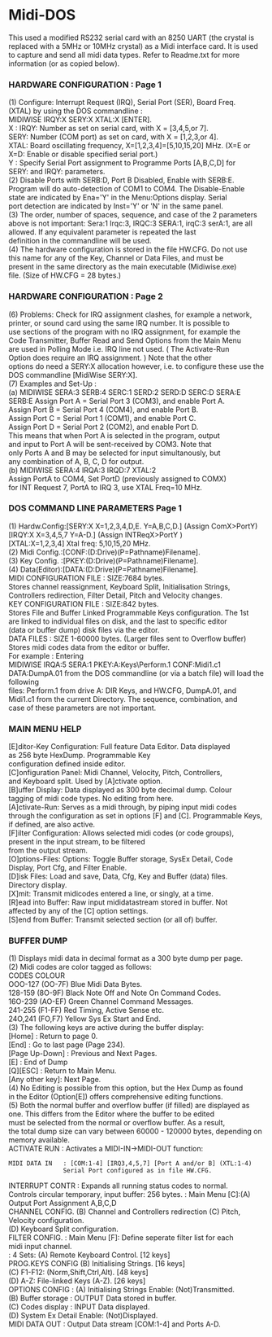 # Midi-DOS
This used a modified RS232 serial card with an 8250 UART (the crystal is replaced with a 5MHz or 10MHz crystal) as a Midi interface card. It is used to capture and send all midi data types. Refer to Readme.txt for more information (or as copied below).

  ### HARDWARE CONFIGURATION : Page 1                                          
  (1) Configure: Interrupt Request (IRQ), Serial Port (SER), Board Freq.   
      (XTAL) by using the DOS commandline :                                
      MIDIWISE IRQY:X SERY:X XTAL:X [ENTER].                               
      X : IRQY: Number as set on serial card, with X = [3,4,5,or 7].       
          SERY: Number (COM port) as set on card, with X = [1,2,3,or 4].   
          XTAL: Board oscillating frequency, X=[1,2,3,4]=[5,10,15,20] MHz. 
          (X=E or X=D: Enable or disable specified serial port.)           
      Y : Specify Serial Port assignment to Programme Ports [A,B,C,D] for  
          SERY: and IRQY: parameters.                                      
  (2) Disable Ports with SERB:D, Port B Disabled, Enable with SERB:E.      
      Program will do auto-detection of COM1 to COM4. The Disable-Enable   
      state are indicated by Ena='Y' in the Menu:Options display. Serial   
      port detection are indicated by Inst='Y' or 'N' in the same panel.   
  (3) The order, number of spaces, sequence, and case of the 2 parameters  
      above is not important: Sera:1 Irqc:3, IRQC:3 SERA:1, irqC:3 serA:1, 
      are all allowed. If any equivalent parameter is repeated the last    
      definition in the commandline will be used.                          
  (4) The hardware configuration is stored in the file HW.CFG. Do not use  
      this name for any of the Key, Channel or Data Files, and must be     
      present in the same directory as the main executable (Midiwise.exe)  
      file. (Size of HW.CFG = 28 bytes.)                                   
                                                                           
  ### HARDWARE CONFIGURATION : Page 2                                          
  (6) Problems: Check for IRQ assignment clashes, for example a network,   
      printer, or sound card using the same IRQ number. It is possible to  
      use sections of the program with no IRQ assignment, for example the  
      Code Transmitter, Buffer Read and Send Options from the Main Menu    
      are used in Polling Mode i.e. IRQ line not used. ( The Activate-Run  
      Option does require an IRQ assignment. ) Note that the other         
      options do need a SERY:X allocation however, i.e. to configure these 
      use the DOS commandline [MidiWise SERY:X].                           
  (7) Examples and Set-Up :                                                
      (a) MIDIWISE SERA:3 SERB:4 SERC:1 SERD:2 SERD:D SERC:D SERA:E SERB:E 
          Assign Port A = Serial Port 3 (COM3), and enable Port A.         
          Assign Port B = Serial Port 4 (COM4), and enable Port B.         
          Assign Port C = Serial Port 1 (COM1), and enable Port C.         
          Assign Port D = Serial Port 2 (COM2), and enable Port D.         
          This means that when Port A is selected in the program, output   
          and input to Port A will be sent-received by COM3. Note that     
          only Ports A and B may be selected for input simultanously, but  
          any combination of A, B, C, D for output.                        
      (b) MIDIWISE SERA:4 IRQA:3 IRQD:7 XTAL:2                             
          Assign PortA to COM4, Set PortD (previously assigned to COMX)    
          for INT Request 7, PortA to IRQ 3, use XTAL Freq=10 MHz.         
                                                                           
  ### DOS COMMAND LINE PARAMETERS  Page 1                                      
  (1) Hardw.Config:[SERY:X X=1,2,3,4,D,E. Y=A,B,C,D.] (Assign ComX>PortY)  
                   [IRQY:X X=3,4,5,7 Y=A-D.] (Assign INTReqX>PortY )       
                   [XTAL:X=1,2,3,4] Xtal freq: 5,10,15,20 MHz.             
  (2) Midi Config.:[CONF:(D:Drive)(P=Pathname)Filename].                   
  (3) Key Config. :[PKEY:(D:Drive)(P=Pathname)Filename].                   
  (4) Data(Editor):[DATA:(D:Drive)(P=Pathname)Filename].                   
  MIDI CONFIGURATION FILE : SIZE:7684 bytes.                               
  Stores channel reassignment, Keyboard Split, Initialisation Strings,     
  Controllers redirection, Filter Detail, Pitch and Velocity changes.      
  KEY CONFIGURATION FILE  : SIZE:842 bytes.                                
  Stores File and Buffer Linked Programmable Keys configuration. The 1st   
  are linked to individual files on disk, and the last to specific editor  
  (data or buffer dump) disk files via the editor.                         
  DATA FILES : SIZE 1-60000  bytes. (Larger files sent to Overflow buffer) 
  Stores midi codes data from the editor or buffer.                        
  For example : Entering                                                   
  MIDIWISE IRQA:5 SERA:1 PKEY:A:Keys\Perform.1 CONF:Midi1.c1 DATA:DumpA.01 
  from the DOS commandline (or via a batch file) will load the following   
  files: Perform.1 from drive A: DIR Keys, and HW.CFG, DumpA.01, and       
  Midi1.c1 from the current Directory. The sequence, combination, and      
  case of these parameters are not important.                              
                                                                           
  ### MAIN MENU HELP                                                           
  [E]ditor-Key Configuration: Full feature Data Editor. Data displayed     
                              as 256 byte HexDump. Programmable Key        
                              configuration defined inside editor.         
  [C]onfiguration Panel: Midi Channel, Velocity, Pitch, Controllers,       
                         and Keyboard split. Used by [A]ctivate option.    
  [B]uffer Display: Data displayed as 300 byte decimal dump. Colour        
                    tagging of midi code types. No editing from here.      
  [A]ctivate-Run: Serves as a midi through, by piping input midi codes     
                  through the configuration as set in options [F] and [C]. 
                  Programmable Keys, if defined, are also active.          
  [F]ilter Configuration: Allows selected midi codes (or code groups),     
                          present in the input stream, to be filtered      
                          from the output stream.                          
  [O]ptions-Files: Options: Toggle Buffer storage, SysEx Detail, Code      
                            Display, Port Cfg, and Filter Enable.          
  [D]isk Files: Load and save, Data, Cfg, Key and Buffer (data) files.     
                Directory display.                                         
  [X]mit: Transmit midicodes entered a line, or singly, at a time.         
  [R]ead into Buffer: Raw input mididatastream stored in buffer. Not       
                      affected by any of the [C] option settings.          
  [S]end from Buffer: Transmit selected section (or all of) buffer.        
                                                                           
  ### BUFFER DUMP                                                              
  (1) Displays midi data in decimal format as a 300 byte dump per page.    
  (2) Midi codes are color tagged as follows:                              
      CODES            COLOUR                                              
      OOO-127 (OO-7F)  Blue    Midi Data Bytes.                            
      128-159 (8O-9F)  Black   Note Off and Note On Command Codes.         
      16O-239 (AO-EF)  Green   Channel Command Messages.                   
      241-255 (F1-FF)  Red     Timing, Active Sense etc.                   
      24O,241 (FO,F7)  Yellow  Sys Ex Start and End.                       
  (3) The following keys are active during the buffer display:             
      [Home]         : Return to page 0.                                   
      [End]          : Go to last page (Page 234).                         
      [Page Up-Down] : Previous and Next Pages.                            
      [E]            : End of Dump                                         
      [Q][ESC]       : Return to Main Menu.                                
      [Any other key]: Next Page.                                          
  (4) No Editing is possible from this option, but the Hex Dump as found   
      in the Editor (Option[E]) offers comprehensive editing functions.    
  (5) Both the normal buffer and overflow buffer (if filled) are displayed 
      as one. This differs from the Editor where the buffer to be edited   
      must be selected from the normal or overflow buffer. As a result,    
      the total dump size can vary between 60000 - 120000 bytes, depending 
      on memory available.                                                 
   ACTIVATE RUN : Activates a MIDI-IN->MIDI-OUT function:    
                                                                         
    MIDI DATA IN   : [COM:1-4] [IRQ3,4,5,7] [Port A and/or B] (XTL:1-4)    
                   Serial Port configured as in file HW.CFG.             
                                                                        
   INTERRUPT CONTR : Expands all running status codes to normal.           
                   Controls circular temporary, input buffer: 256 bytes. 
                : Main Menu [C]:(A) Output Port Assignment A,B,C,D      
   CHANNEL CONFIG.                 (B) Channel and Controllers redirection 
                                 (C) Pitch, Velocity configuration.      
                                (D) Keyboard Split configuration.       
   FILTER CONFIG.  : Main Menu [F]: Define seperate filter list for each   
                                  midi input channel.                    
                : 4 Sets: (A) Remote Keyboard Control.       [12 keys]  
  PROG.KEYS CONFIG           (B) Initialising Strings.          [16 keys]  
                           (C) F1-F12: (Norm,Shift,Ctrl,Alt). [48 keys]  
                          (D) A-Z: File-linked Keys (A-Z).   [26 keys]  
   OPTIONS CONFIG  : (A) Initialising Strings Enable: (Not)Transmitted.    
                   (B) Buffer storage : OUTPUT Data stored in buffer.    
                     (C) Codes display  : INPUT Data displayed.            
                  (D) System Ex Detail Enable: (Not)Displayed.          
   MIDI DATA OUT   : Output Data stream [COM:1-4] and Ports A-D.           
                      
